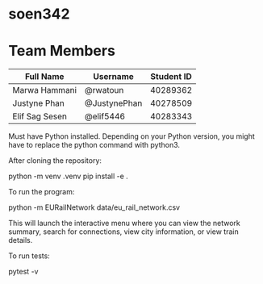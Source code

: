 # soen342

# Team Members
| Full Name      | Username     | Student ID |
| -------------- | ------------ | ---------- |
| Marwa Hammani  | @rwatoun     | 40289362   |
| Justyne Phan   | @JustynePhan | 40278509   |
| Elif Sag Sesen | @elif5446    | 40283343   |

Must have Python installed.
Depending on your Python version, you might have to replace the python command with python3.

After cloning the repository:

python -m venv .venv
pip install -e .

To run the program:

python -m EURailNetwork data/eu_rail_network.csv

This will launch the interactive menu where you can view the network summary, search for connections, view city information, or view train details.

To run tests:

pytest -v